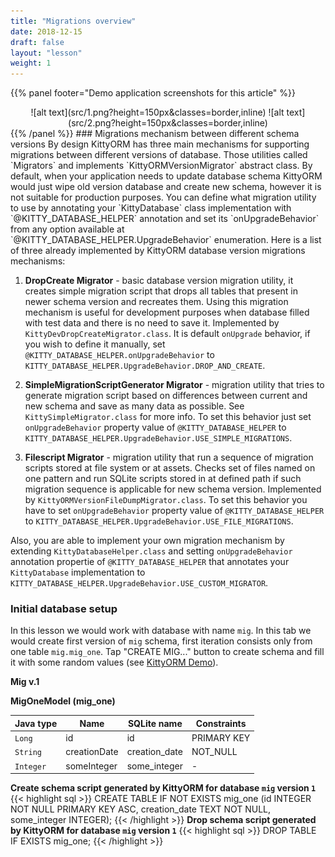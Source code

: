 ```yaml
---
title: "Migrations overview"
date: 2018-12-15
draft: false
layout: "lesson"
weight: 1
---
```

{{% panel footer="Demo application screenshots for this article" %}}
<center>![alt text](src/1.png?height=150px&classes=border,inline)  ![alt text](src/2.png?height=150px&classes=border,inline)</center>
{{% /panel %}}
### Migrations mechanism between different schema versions
By design KittyORM has three main mechanisms for supporting migrations between different versions of database. Those utilities called `Migrators` and implements `KittyORMVersionMigrator` abstract class. By default, when your application needs to update database schema KittyORM would just wipe old version database and create new schema, however it is not suitable for production purposes. You can define what migration utility to use by annotating your `KittyDatabase` class implementation with `@KITTY_DATABASE_HELPER` annotation and set its `onUpgradeBehavior` from any option available at `@KITTY_DATABASE_HELPER.UpgradeBehavior` enumeration.  Here is a list of three already implemented by KittyORM database version migrations mechanisms:

1. **DropCreate Migrator** - basic database version migration utility, it creates simple migration script that drops all tables that present in newer schema version and recreates them. Using this migration mechanism is useful for development purposes when database filled with test data and there is no need to save it. Implemented by `KittyDevDropCreateMigrator.class`. It is default `onUpgrade` behavior, if you wish to define it manually, set `@KITTY_DATABASE_HELPER.onUpgradeBehavior` to `KITTY_DATABASE_HELPER.UpgradeBehavior.DROP_AND_CREATE`.

2. **SimpleMigrationScriptGenerator Migrator** - migration utility that tries to generate migration script based on differences between current and new schema and save as many data as possible. See `KittySimpleMigrator.class` for more info. To set this behavior just set `onUpgradeBehavior` property value of `@KITTY_DATABASE_HELPER` to `KITTY_DATABASE_HELPER.UpgradeBehavior.USE_SIMPLE_MIGRATIONS`.

3. **Filescript Migrator** - migration utility that run a sequence of migration scripts stored at file system or at assets. Checks set of files named on one pattern and run SQLite scripts stored in at defined path if such migration sequence is applicable for new schema version. Implemented by `KittyORMVersionFileDumpMigrator.class`. To set this behavior you have to set `onUpgradeBehavior` property value of `@KITTY_DATABASE_HELPER` to `KITTY_DATABASE_HELPER.UpgradeBehavior.USE_FILE_MIGRATIONS`.

Also, you are able to implement your own migration mechanism by extending `KittyDatabaseHelper.class` and setting `onUpgradeBehavior` annotation propertie of `@KITTY_DATABASE_HELPER` that annotates your `KittyDatabase` implementation to `KITTY_DATABASE_HELPER.UpgradeBehavior.USE_CUSTOM_MIGRATOR`.

### Initial database setup
In this lesson we would work with database with name `mig`. In this tab we would create first version of `mig` schema, first iteration consists only from one table `mig.mig_one`. Tap "CREATE MIG..." button to create schema and fill it with some random values (see [KittyORM Demo](https://akaish.github.io/KittyORMPages/hidden/android "KittyORM Demo at Google Play Market")).

**Mig v.1**

**MigOneModel (mig_one)**

Java type | Name | SQLite name | Constraints
---|---|---|---
`Long` | id | id | PRIMARY KEY
`String` | creationDate | creation_date | NOT_NULL
`Integer` | someInteger | some_integer | -


**Create schema script generated by KittyORM for database `mig` version `1`**
{{< highlight sql >}}
CREATE TABLE IF NOT EXISTS mig_one (id INTEGER NOT NULL PRIMARY KEY ASC, creation_date TEXT NOT NULL, some_integer INTEGER);
{{< /highlight >}} 
**Drop schema script generated by KittyORM for database `mig` version `1`**
{{< highlight sql >}}
DROP TABLE IF EXISTS mig_one;
{{< /highlight >}} 


